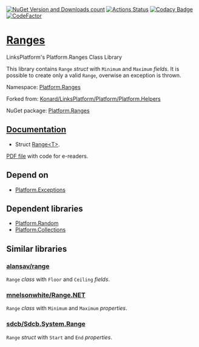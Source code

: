 [![NuGet Version and Downloads count](https://buildstats.info/nuget/Platform.Ranges)](https://www.nuget.org/packages/Platform.Ranges)
[![Actions Status](https://github.com/linksplatform/Ranges/workflows/CD/badge.svg)](https://github.com/linksplatform/Ranges/actions?workflow=CD)
[![Codacy Badge](https://api.codacy.com/project/badge/Grade/6a751e18f3d24825b5e45baa68f5f9dd)](https://app.codacy.com/gh/linksplatform/Ranges?utm_source=github.com&utm_medium=referral&utm_content=linksplatform/Ranges&utm_campaign=Badge_Grade_Settings)
[![CodeFactor](https://www.codefactor.io/repository/github/linksplatform/ranges/badge)](https://www.codefactor.io/repository/github/linksplatform/ranges)

# [Ranges](https://github.com/linksplatform/Ranges)
LinksPlatform's Platform.Ranges Class Library

This library contains `Range` *struct* with `Minimum` and `Maximum` *fields*. It is possible to create only a valid `Range`, overwise an exception is thrown.

Namespace: [Platform.Ranges](https://linksplatform.github.io/Ranges/csharp/api/Platform.Ranges.html)

Forked from: [Konard/LinksPlatform/Platform/Platform.Helpers](https://github.com/Konard/LinksPlatform/tree/0c85f236b75e6e3110790008b1a379c03c954501/Platform/Platform.Helpers)

NuGet package: [Platform.Ranges](https://www.nuget.org/packages/Platform.Ranges)

## [Documentation](https://linksplatform.github.io/Ranges)
*   Struct [Range\<T\>](https://linksplatform.github.io/Ranges/csharp/api/Platform.Ranges.Range-1.html).

[PDF file](https://linksplatform.github.io/Ranges/csharp/Platform.Ranges.pdf) with code for e-readers.

## Depend on
*   [Platform.Exceptions](https://github.com/linksplatform/Exceptions)

## Dependent libraries
*   [Platform.Random](https://github.com/linksplatform/Random)
*   [Platform.Collections](https://github.com/linksplatform/Collections)

## Similar libraries
### [alansav/range](https://github.com/alansav/range)
`Range` *class* with `Floor` and `Ceiling` *fields*.

### [mnelsonwhite/Range.NET](https://github.com/mnelsonwhite/Range.NET)
`Range` *class* with `Minimum` and `Maximum` *properties*.

### [sdcb/Sdcb.System.Range](https://github.com/sdcb/Sdcb.System.Range)
`Range` *struct* with `Start` and `End` *properties*.
